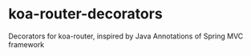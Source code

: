 # koa-router-decorators
Decorators for koa-router, inspired by Java Annotations of Spring MVC framework
